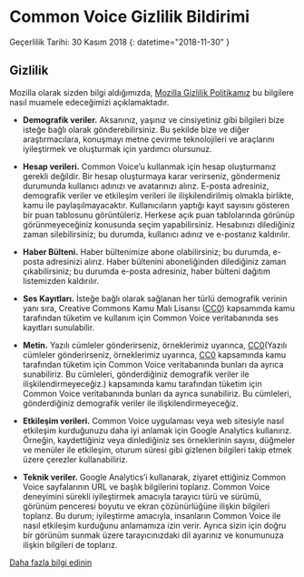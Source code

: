 # Common Voice Gizlilik Bildirimi 

Geçerlilik Tarihi: 30 Kasım 2018 {: datetime="2018-11-30" }

## Gizlilik

Mozilla olarak sizden bilgi aldığımızda, [Mozilla Gizlilik Politikamız](https://www.mozilla.org/privacy) bu bilgilere nasıl muamele edeceğimizi açıklamaktadır.

* **Demografik veriler.** Aksanınız, yaşınız ve cinsiyetiniz gibi bilgileri bize isteğe bağlı olarak gönderebilirsiniz. Bu şekilde bize ve diğer araştırmacılara, konuşmayı metne çevirme teknolojileri ve araçlarını iyileştirmek ve oluşturmak için yardımcı olursunuz.

* **Hesap verileri.** Common Voice’u kullanmak için hesap oluşturmanız gerekli değildir. Bir hesap oluşturmaya karar verirseniz, göndermeniz durumunda kullanıcı adınızı ve avatarınızı alırız. E-posta adresiniz, demografik veriler ve etkileşim verileri ile ilişkilendirilmiş olmakla birlikte, kamu ile paylaşılmayacaktır. Kullanıcıların yaptığı kayıt sayısını gösteren bir puan tablosunu görüntüleriz. Herkese açık puan tablolarında görünüp görünmeyeceğiniz konusunda seçim yapabilirsiniz. Hesabınızı dilediğiniz zaman silebilirsiniz; bu durumda, kullanıcı adınız ve e-postanız kaldırılır.

* **Haber Bülteni.** Haber bültenimize abone olabilirsiniz; bu durumda, e-posta adresinizi alırız. Haber bültenini aboneliğinden dilediğiniz zaman çıkabilirsiniz; bu durumda e-posta adresiniz, haber bülteni dağıtım listemizden kaldırılır.

* **Ses Kayıtları.** İsteğe bağlı olarak sağlanan her türlü demografik verinin yanı sıra, Creative Commons Kamu Malı Lisansı ([CC0](https://creativecommons.org/publicdomain/zero/1.0/)) kapsamında kamu tarafından tüketim ve kullanım için Common Voice veritabanında ses kayıtları sunulabilir.

* **Metin.** Yazılı cümleler gönderirseniz, örneklerimiz uyarınca, [CC0](https://creativecommons.org/publicdomain/zero/1.0/)(Yazılı cümleler gönderirseniz, örneklerimiz uyarınca, [CC0](https://creativecommons.org/publicdomain/zero/1.0/) kapsamında kamu tarafından tüketim için Common Voice veritabanında bunları da ayrıca sunabiliriz. Bu cümleleri, gönderdiğiniz demografik veriler ile ilişkilendirmeyeceğiz.) kapsamında kamu tarafından tüketim için Common Voice veritabanında bunları da ayrıca sunabiliriz. Bu cümleleri, gönderdiğiniz demografik veriler ile ilişkilendirmeyeceğiz.

* **Etkileşim verileri.** Common Voice uygulaması veya web sitesiyle nasıl etkileşim kurduğunuzu daha iyi anlamak için Google Analytics kullanırız. Örneğin, kaydettiğiniz veya dinlediğiniz ses örneklerinin sayısı, düğmeler ve menüler ile etkileşim, oturum süresi gibi gizlenen bilgileri takip etmek üzere çerezler kullanabiliriz.

* **Teknik veriler.** Google Analytics’i kullanarak, ziyaret ettiğiniz Common Voice sayfalarının URL ve başlık bilgilerini toplarız. Common Voice deneyimini sürekli iyileştirmek amacıyla tarayıcı türü ve sürümü, görünüm penceresi boyutu ve ekran çözünürlüğüne ilişkin bilgileri toplarız. Bu durum; iyileştirme amacıyla, insanların Common Voice ile nasıl etkileşim kurduğunu anlamamıza izin verir. Ayrıca sizin için doğru bir görünüm sunmak üzere tarayıcınızdaki dil ayarınız ve konumunuza ilişkin bilgileri de toplarız.

[Daha fazla bilgi edinin](https://github.com/mozilla/voice-web/blob/master/docs/data_dictionary.md)

